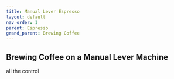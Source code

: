 ```yaml
---
title: Manual Lever Espresso
layout: default
nav_order: 1
parent: Espresso
grand_parent: Brewing Coffee
---
```


## Brewing Coffee on a Manual Lever Machine
all the control
